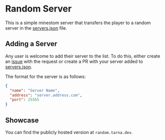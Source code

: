# Random Server
This is a simple minestom server that transfers the player to a random server in the [servers.json](servers.json) file.

## Adding a Server
Any user is welcome to add their server to the list. To do this, either create an [issue](https://github.com/tarna/random-server/issues) with the request or create a PR with your server added to [servers.json](servers.json).

The format for the server is as follows:
```json
{
  "name": "Server Name",
  "address": "server.address.com",
  "port": 25565
}
```

## Showcase
You can find the publicly hosted version at `random.tarna.dev`.